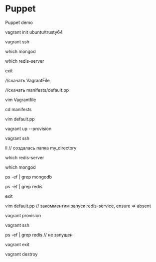 # Puppet
Puppet demo

vagrant init ubuntu/trusty64

vagrant ssh

which mongod

which redis-server

exit

//скачать VagrantFile

//скачать manifests/default.pp

vim Vagrantfile

cd manifests

vim default.pp

vagrant up --provision

vagrant ssh

ll // создалась папка my_directory

which redis-server

which mongod

ps -ef | grep mongodb

ps -ef | grep redis

exit

vim default.pp // закомментим запуск redis-service, ensure => absent

vagrant provision

vagrant ssh

ps -ef | grep redis // не запущен

vagrant exit

vagrant destroy
